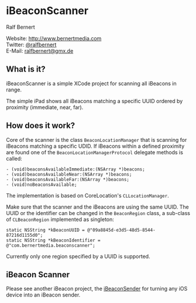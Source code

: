 # iBeaconScanner

Ralf Bernert

Website: http://www.bernertmedia.com  
Twitter: [@ralfbernert](http://twitter.com/ralfbernert)  
E-Mail: ralfbernert@gmx.de


## What is it?
iBeaconScanner is a simple XCode project for scanning all iBeacons in range.

The simple iPad shows all iBeacons matching a specific UUID ordered by proximity (immediate, near, far). 

## How does it work?
Core of the scanner is the class `BeaconLocationManager` that is scanning for iBeacons matching a specific UDID. If iBeacons within a defined proximity are found one of the `BeaconLocationManagerProtocol` delegate methods is called:

```obj-c
- (void)beaconsAvailableImmediate:(NSArray *)beacons;
- (void)beaconsAvailableNear:(NSArray *)beacons;
- (void)beaconsAvailableFar:(NSArray *)beacons;
- (void)noBeaconsAvailable;
``` 

The implementation is based on CoreLocation's `CLLocationManager`.

Make sure that the scanner and the iBeacons are using the same UUID. The UUID or the identifier can be changed in the `BeaconRegion` class, a sub-class of `CLBeaconRegion` implemented as singleton:

```obj-c
static NSString *kBeaconUUID = @"09a8845d-e3d5-48d5-8544-87216d1155d0";
static NSString *kBeaconIdentifier = @"com.bernertmedia.beaconscanner";
```

Currently only one region specified by a UUID is supported. 


## iBeacon Scanner
Please see another iBeacon project, the [iBeaconSender](https://github.com/ralfbernert/iBeaconSender) for turning any iOS device into an iBeacon sender.

